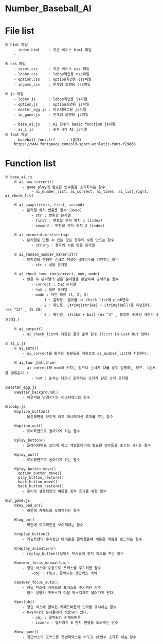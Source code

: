 # Number_Baseball_AI

# File list
    ※ html 파일
        - index.html    : 기본 베이스 html 파일
        - 

    ※ css 파일
        - reset.css     : 기본 베이스 css 파일
        - lobby.css     : lobby화면용 css파일
        - option.css    : option화면용 css파일
        - ingame_css    : 인게임 화면용 css파일

    ※ js 파일
        - lobby.js      : lobby화면용 js파일
        - option.js     : option화면용 js파일
        - easter_egg.js : 이스터에그용 js파일
        - in_game.js    : 인게임 화면용 js파일

        - base_ai.js    : AI 함수의 basic function js파일
        - ai_1.js       : 숫자 4개 AI js파일
    ※ font 파일
        - baseball_font.ttf     : (출처)
        https://www.fontspace.com/old-sport-athletic-font-f29866


# Function list
    ※ base_ai.js
        ※ ai_new_correct()
            - game play에 필요한 변수들을 초기화하는 함수
                - ai_number_list, ai_correct, ai_times, ai_list_right, ai_check_list
        
        ※ ai_swapstr(str, first, second)
            - 문자열 위치 변환용 함수 (swap)
                - str : 변환할 문자열
                - first : 변환할 문자 위치 1 (index)
                - second : 변환할 문자 위치 2 (index)
                
        ※ ai_permutations(string)
            - 문자열로 만들 수 있는 모든 경우의 수를 만드는 함수
                - string : 경우의 수를 만들 문자열

        ※ ai_random_number_maker(str)
            - 문자열을 랜덤한 순서로 뒤섞어 4자리수를 리턴하는 함수
                - str : 섞을 문자열
                
        ※ ai_check_home_run(correct, num, mode)
            - 받은 두 문자열의 같은 문자열을 판별하여 출력하는 함수
                - correct : 정답 문자열
                - num : 질문 문자열
                - mode : 리턴 모드 (1, 2, 3)
                    - 1 : 출력용, 결과를 ai_check_list에 push한다.
                    - 2 : 확인용, String(strike) + String(ball)을 리턴한다. (ex "12" _ 1S 2B)
                    - 3 : 확인용, strike + ball (ex "3" _ 동일한 숫자의 개수가 3개이다.)

        ※ ai_output()
            - ai_check_list에 저장된 결과 출력 함수 (First In Last Out 형태)

    ※ ai_1.js
        ※ ai_auto()
            - ai_correct를 맞추는 질문들을 자동으로 ai_number_list에 저장한다.
        
        ※ ai_four_ball(num)
            - ai_correct와 num이 숫자는 같으나 순서가 다를 경우 실행하는 용도. (순서를 맞춰준다.)
                - num : 순서는 다르나 존재하는 숫자가 같은 숫자 문자열
    
    ※easter_egg.js
        ※easter_background()
            - 배경색을 변경시키는 이스터에그용 함수
    
    ※lobby.js
        ※option_button()
            - 옵션화면을 보이게 하고 애니메이션 효과를 주는 함수
            
        ※option_out()
            - 로비화면으로 돌아가게 하는 함수

        ※play_button()
            - 플레이화면을 보이게 하고 게암플레이에 필요한 변수등을 초기화 시키는 함수

        ※play_out()
            - 로비화면으로 돌아가게 하는 함수
            
        ※play_button_move()
          option_button_move()
          play_button_restore()
          back_button_move()
          back_button_restore()
            - 로비와 설정화면의 버튼들 동적 효과를 위한 함수

    ※in_game.js    
        ※key_pad_on()
            - 화면에 키패드를 보이게하는 함수

        ※log_on()
            - 화면에 로그화면을 보이게하는 함수

        ※replay_button()
            - 게임화면의 우측상단 아이콘을 클릭했을때 새로운 게임을 로드하는 함수

        ※replay_animation()
            - replay_button()실행시 박스들에 동적 효과를 주는 함수
        
        ※answer_focus_manual(obj)
            - 정답 박스에 수동으로 포커스를 주기위한 함수
                -obj : this, 클릭되는 정답박스 객체
        
        ※answer_focus_auto()
            - 정답 박스에 자동으로 포커스를 주기위한 함수
            - 함수 실행시 포커스가 다음 박스객체로 넘어가게 된다.
        
        ※put(obj)
            - 정답 박스에 클릭된 키패드버튼의 숫자를 표시하는 함수
            - 0~9까지의 숫자들에게 적용되어 있다.
                - obj : 클릭되는 키패드버튼
                - iszero : 앞자리가 0 인지 판별을 도와주는 변수
        
        ※new_game()
            - 정답박스의 포커스를 첫번째박스로 바꾸고 ai변수 초기화 하는 함수
